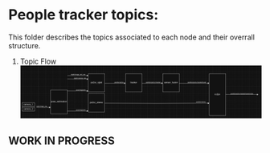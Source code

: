 # People tracker topics:

This folder describes the topics associated to each node and their overrall structure.

1. Topic Flow
![topic_flow.png](imgs%2Ftopic_flow.png)

## WORK IN PROGRESS
